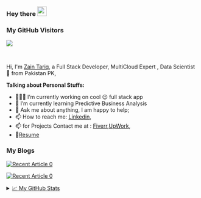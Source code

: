 ### Hey there <img src="https://media.giphy.com/media/hvRJCLFzcasrR4ia7z/giphy.gif" width="25px">

### My GitHub Visitors
![](https://visitor-badge.glitch.me/badge?page_id=mzaintariqdev)

<br />

Hi, I'm [Zain Tariq](https://www.linkedin.com/in/muhammad-zain-tariq/), a Full Stack Developer, MultiCloud Expert , Data Scientist 🚀 from Pakistan PK, 

   
**Talking about Personal Stuffs:**

- 👨🏽‍💻 I’m currently working on cool :wink: full stack app
- 🌱 I’m currently learning Predictive Business Analysis
- 💬 Ask me about anything, I am happy to help;
- 📫 How to reach me: [Linkedin](https://www.linkedin.com/in/muhammad-zain-tariq/),
- 📫 for Projects Contact me at : [Fiverr](https://www.fiverr.com/ch_zainbhutta?up_rollout=true),[UpWork](https://www.upwork.com/freelancers/~013903c489c735ee1c),
- 📝[Resume](https://www.linkedin.com/in/muhammad-zain-tariq/)

### My Blogs

<a target="_blank" href="https://mzaintariq.medium.com/form-validation-using-formik-yup-in-react-js-c32cd917bf5"><img src="https://github-readme-medium-recent-article.vercel.app/medium/@mzaintariq/8" alt="Recent Article 0"> 
  
<a target="_blank" href="https://mzaintariq.medium.com/getting-started-with-redis-and-setup-it-on-windows-ff0c1ec6d4c"><img src="https://github-readme-medium-recent-article.vercel.app/medium/@mzaintariq/1" alt="Recent Article 0"> 

<details>
<summary>📈 My GitHub Stats</summary>

<p align="center"> <img src="https://github-readme-stats.vercel.app/api?username=mzaintariqdev&show_icons=true&theme=gotham" alt="abhisheknaiidu" />

</details>
